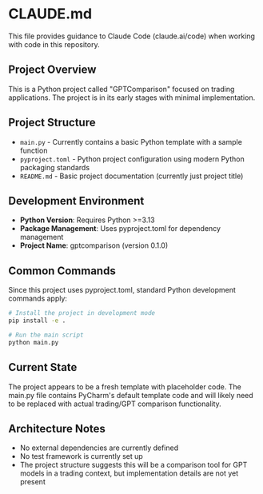 # CLAUDE.md

This file provides guidance to Claude Code (claude.ai/code) when working with code in this repository.

## Project Overview

This is a Python project called "GPTComparison" focused on trading applications. The project is in its early stages with minimal implementation.

## Project Structure

- `main.py` - Currently contains a basic Python template with a sample function
- `pyproject.toml` - Python project configuration using modern Python packaging standards
- `README.md` - Basic project documentation (currently just project title)

## Development Environment

- **Python Version**: Requires Python >=3.13
- **Package Management**: Uses pyproject.toml for dependency management
- **Project Name**: gptcomparison (version 0.1.0)

## Common Commands

Since this project uses pyproject.toml, standard Python development commands apply:

```bash
# Install the project in development mode
pip install -e .

# Run the main script
python main.py
```

## Current State

The project appears to be a fresh template with placeholder code. The main.py file contains PyCharm's default template code and will likely need to be replaced with actual trading/GPT comparison functionality.

## Architecture Notes

- No external dependencies are currently defined
- No test framework is currently set up
- The project structure suggests this will be a comparison tool for GPT models in a trading context, but implementation details are not yet present